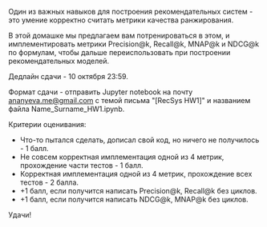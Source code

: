 Один из важных навыков для построения рекомендательных систем - это умение корректно считать метрики качества ранжирования.

В этой домашке мы предлагаем вам потренироваться в этом, и имплементировать метрики Precision@k, Recall@k, MNAP@k и NDCG@k по формулам, чтобы дальше переиспользовать при построении рекомендательных моделей.

Дедлайн сдачи - 10 октября 23:59.

Формат сдачи - отправить Jupyter notebook на почту ananyeva.me@gmail.com с темой письма "[RecSys HW1]" и названием файла Name_Surname_HW1.ipynb.

Критерии оценивания:

* Что-то пытался сделать, дописал свой код, но ничего не получилось - 1 балл.
* Не совсем корректная имплементация одной из 4 метрик, прохождение части тестов - 1 балл.
* Корректная имплементация одной из 4 метрик, прохождение всех тестов - 2 балла.
* +1 балл, если получится написать Precision@k, Recall@k без циклов.
* +1 балл, если получится написать NDCG@k, MNAP@k без циклов.

Удачи!
